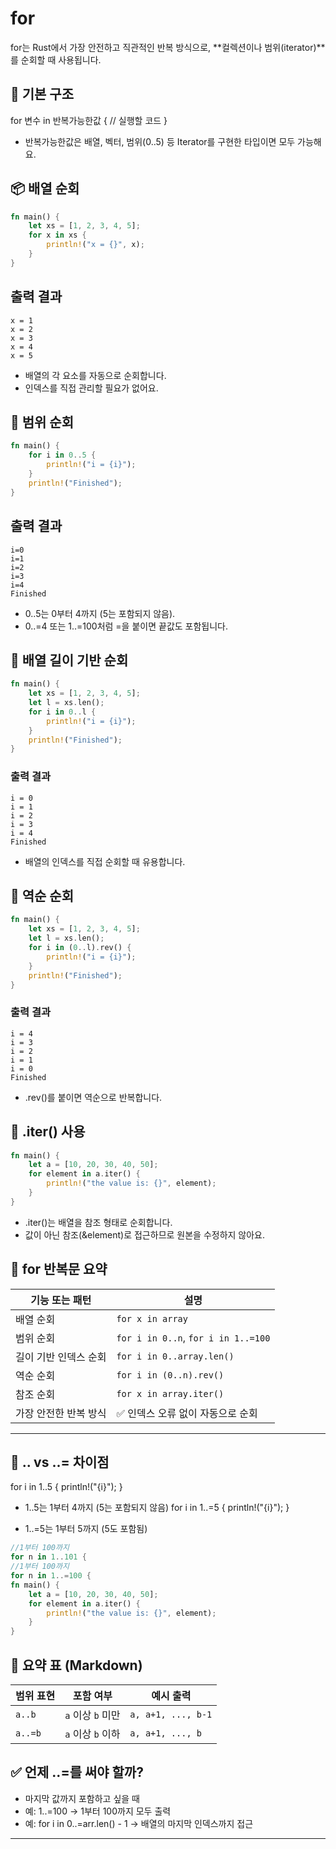 # for
for는 Rust에서 가장 안전하고 직관적인 반복 방식으로, **컬렉션이나 범위(iterator)**를 순회할 때 사용됩니다.

## 🔁 기본 구조
for 변수 in 반복가능한값 {
    // 실행할 코드
}


- 반복가능한값은 배열, 벡터, 범위(0..5) 등 Iterator를 구현한 타입이면 모두 가능해요.

## 📦 배열 순회
```rust
fn main() {
    let xs = [1, 2, 3, 4, 5];
    for x in xs {
        println!("x = {}", x);
    }
}
```
## 출력 결과
```
x = 1
x = 2
x = 3
x = 4
x = 5
```

- 배열의 각 요소를 자동으로 순회합니다.
- 인덱스를 직접 관리할 필요가 없어요.

## 🔢 범위 순회
```rust
fn main() {
    for i in 0..5 {
        println!("i = {i}");
    }
    println!("Finished");
}
```
## 출력 결과
```
i=0
i=1
i=2
i=3
i=4
Finished
```

- 0..5는 0부터 4까지 (5는 포함되지 않음).
- 0..=4 또는 1..=100처럼 =을 붙이면 끝값도 포함됩니다.

## 📏 배열 길이 기반 순회
``` rust
fn main() {
    let xs = [1, 2, 3, 4, 5];
    let l = xs.len();
    for i in 0..l {
        println!("i = {i}");
    }
    println!("Finished");
}
```

### 출력 결과
```
i = 0
i = 1
i = 2
i = 3
i = 4
Finished
```

- 배열의 인덱스를 직접 순회할 때 유용합니다.

## 🔄 역순 순회
```rust
fn main() {
    let xs = [1, 2, 3, 4, 5];
    let l = xs.len();
    for i in (0..l).rev() {
        println!("i = {i}");
    }
    println!("Finished");
}
```

### 출력 결과
```
i = 4
i = 3
i = 2
i = 1
i = 0
Finished
```

- .rev()를 붙이면 역순으로 반복합니다.

## 🧠 .iter() 사용
```rust
fn main() {
    let a = [10, 20, 30, 40, 50];
    for element in a.iter() {
        println!("the value is: {}", element);
    }
}
```

- .iter()는 배열을 참조 형태로 순회합니다.
- 값이 아닌 참조(&element)로 접근하므로 원본을 수정하지 않아요.

## 🧩 for 반복문 요약
| 기능 또는 패턴         | 설명                                                                 |
|------------------------|----------------------------------------------------------------------|
| 배열 순회              | `for x in array`                                                     |
| 범위 순회              | `for i in 0..n`, `for i in 1..=100`                                   |
| 길이 기반 인덱스 순회  | `for i in 0..array.len()`                                             |
| 역순 순회              | `for i in (0..n).rev()`                                               |
| 참조 순회              | `for x in array.iter()`                                               |
| 가장 안전한 반복 방식  | ✅ 인덱스 오류 없이 자동으로 순회                                     |

----


## 🔢 .. vs ..= 차이점
for i in 1..5 {
    println!("{i}");
}

- 1..5는 1부터 4까지 (5는 포함되지 않음)
for i in 1..=5 {
    println!("{i}");
}

- 1..=5는 1부터 5까지 (5도 포함됨)


```rust
//1부터 100까지
for n in 1..101 {
//1부터 100까지
for n in 1..=100 {
fn main() {
    let a = [10, 20, 30, 40, 50];
    for element in a.iter() {
        println!("the value is: {}", element);
    }
}
```

## 🧠 요약 표 (Markdown)
| 범위 표현 | 포함 여부         | 예시 출력       |
|-----------|-------------------|-----------------|
| `a..b`    | `a` 이상 `b` 미만 | `a, a+1, ..., b-1` |
| `a..=b`   | `a` 이상 `b` 이하 | `a, a+1, ..., b`   |



## ✅ 언제 ..=를 써야 할까?
- 마지막 값까지 포함하고 싶을 때
- 예: 1..=100 → 1부터 100까지 모두 출력
- 예: for i in 0..=arr.len() - 1 → 배열의 마지막 인덱스까지 접근

---

